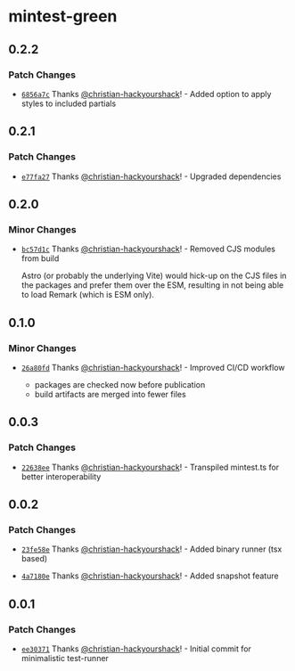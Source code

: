 # mintest-green

## 0.2.2

### Patch Changes

- [`6856a7c`](https://github.com/christian-hackyourshack/npm/commit/6856a7cd9e1bb3d3a169f06bbc76249c20079432) Thanks [@christian-hackyourshack](https://github.com/christian-hackyourshack)! - Added option to apply styles to included partials

## 0.2.1

### Patch Changes

- [`e77fa27`](https://github.com/christian-hackyourshack/npm/commit/e77fa27288574bddf1aaaf37f82eee24dd5f5518) Thanks [@christian-hackyourshack](https://github.com/christian-hackyourshack)! - Upgraded dependencies

## 0.2.0

### Minor Changes

- [`bc57d1c`](https://github.com/christian-hackyourshack/npm/commit/bc57d1c1c561671a43b9ad0b776986a8604e101e) Thanks [@christian-hackyourshack](https://github.com/christian-hackyourshack)! - Removed CJS modules from build

  Astro (or probably the underlying Vite) would hick-up on the CJS files in the packages and prefer them over the ESM, resulting in not being able to load Remark (which is ESM only).

## 0.1.0

### Minor Changes

- [`26a80fd`](https://github.com/christian-hackyourshack/npm/commit/26a80fdadf41ebe33a6ff64860d8d6cc4fa3038d) Thanks [@christian-hackyourshack](https://github.com/christian-hackyourshack)! - Improved CI/CD workflow

  - packages are checked now before publication
  - build artifacts are merged into fewer files

## 0.0.3

### Patch Changes

- [`22638ee`](https://github.com/christian-hackyourshack/npm/commit/22638eeca5d9a2d938cd0f285d5ac780c4bc7bf9) Thanks [@christian-hackyourshack](https://github.com/christian-hackyourshack)! - Transpiled mintest.ts for better interoperability

## 0.0.2

### Patch Changes

- [`23fe58e`](https://github.com/christian-hackyourshack/npm/commit/23fe58efc79a293c631724243b71a2e98a076e05) Thanks [@christian-hackyourshack](https://github.com/christian-hackyourshack)! - Added binary runner (tsx based)

- [`4a7180e`](https://github.com/christian-hackyourshack/npm/commit/4a7180e50ee666d7da6bdcc61398db3160292f55) Thanks [@christian-hackyourshack](https://github.com/christian-hackyourshack)! - Added snapshot feature

## 0.0.1

### Patch Changes

- [`ee30371`](https://github.com/christian-hackyourshack/npm/commit/ee30371308b1e9a8a70f1f19203c9485feabd20a) Thanks [@christian-hackyourshack](https://github.com/christian-hackyourshack)! - Initial commit for minimalistic test-runner
